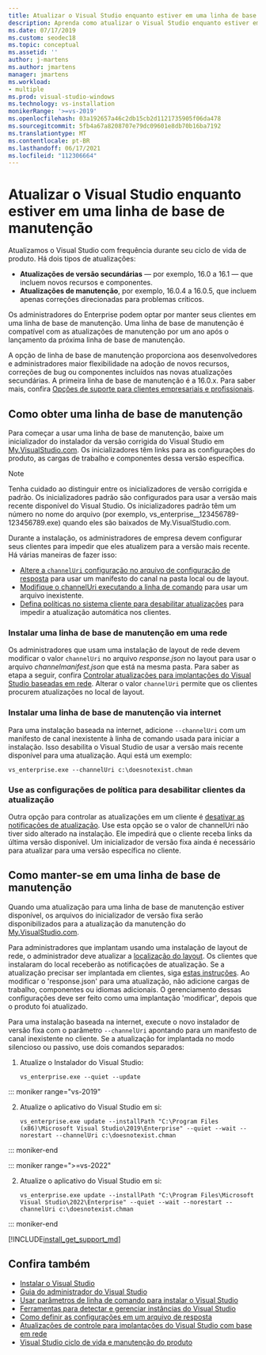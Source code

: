 ```yaml
---
title: Atualizar o Visual Studio enquanto estiver em uma linha de base de manutenção
description: Aprenda como atualizar o Visual Studio enquanto estiver em uma linha de base de manutenção.
ms.date: 07/17/2019
ms.custom: seodec18
ms.topic: conceptual
ms.assetid: ''
author: j-martens
ms.author: jmartens
manager: jmartens
ms.workload:
- multiple
ms.prod: visual-studio-windows
ms.technology: vs-installation
monikerRange: '>=vs-2019'
ms.openlocfilehash: 03a192657a46c2db15cb2d1121735905f06da478
ms.sourcegitcommit: 5fb4a67a8208707e79dc09601e8db70b16ba7192
ms.translationtype: MT
ms.contentlocale: pt-BR
ms.lasthandoff: 06/17/2021
ms.locfileid: "112306664"
---
```

# <a name="update-visual-studio-while-on-a-servicing-baseline"></a>Atualizar o Visual Studio enquanto estiver em uma linha de base de manutenção

Atualizamos o Visual Studio com frequência durante seu ciclo de vida de produto. Há dois tipos de atualizações:

* **Atualizações de versão secundárias** &mdash; por exemplo, 16.0 a 16.1 &mdash; que incluem novos recursos e componentes.  
* **Atualizações de manutenção**, por exemplo, 16.0.4 a 16.0.5, que incluem apenas correções direcionadas para problemas críticos.

Os administradores do Enterprise podem optar por manter seus clientes em uma linha de base de manutenção. Uma linha de base de manutenção é compatível com as atualizações de manutenção por um ano após o lançamento da próxima linha de base de manutenção.

A opção de linha de base de manutenção proporciona aos desenvolvedores e administradores maior flexibilidade na adoção de novos recursos, correções de bug ou componentes incluídos nas novas atualizações secundárias. A primeira linha de base de manutenção é a 16.0.x. Para saber mais, confira [Opções de suporte para clientes empresariais e profissionais](/visualstudio/releases/2019/servicing#support-options-for-enterprise-and-professional-customers).

## <a name="how-to-get-onto-a-servicing-baseline"></a>Como obter uma linha de base de manutenção

Para começar a usar uma linha de base de manutenção, baixe um inicializador do instalador da versão corrigida do Visual Studio em [My.VisualStudio.com](https://my.visualstudio.com/Downloads?q=visual%20studio%202019%20version%2016.0). Os inicializadores têm links para as configurações do produto, as cargas de trabalho e componentes dessa versão específica.

> [!NOTE]
> Tenha cuidado ao distinguir entre os inicializadores de versão corrigida e padrão. Os inicializadores padrão são configurados para usar a versão mais recente disponível do Visual Studio. Os inicializadores padrão têm um número no nome do arquivo (por exemplo, vs_enterprise__123456789-123456789.exe) quando eles são baixados de My.VisualStudio.com.

Durante a instalação, os administradores de empresa devem configurar seus clientes para impedir que eles atualizem para a versão mais recente. Há várias maneiras de fazer isso:
- [Altere a `channelUri` configuração no arquivo de configuração de resposta](update-servicing-baseline.md#install-a-servicing-baseline-on-a-network) para usar um manifesto do canal na pasta local ou de layout.
- [Modifique o channelUri executando a linha de comando](update-servicing-baseline.md#install-a-servicing-baseline-via-the-internet) para usar um arquivo inexistente.
- [Defina políticas no sistema cliente para desabilitar atualizações](update-servicing-baseline.md#use-policy-settings-to-disable-clients-from-updating) para impedir a atualização automática nos clientes.

### <a name="install-a-servicing-baseline-on-a-network"></a>Instalar uma linha de base de manutenção em uma rede

Os administradores que usam uma instalação de layout de rede devem modificar o valor `channelUri` no arquivo *response.json* no layout para usar o arquivo *channelmanifest.json* que está na mesma pasta. Para saber as etapa a seguir, confira [Controlar atualizações para implantações do Visual Studio baseadas em rede](controlling-updates-to-visual-studio-deployments.md). Alterar o valor `channelUri` permite que os clientes procurem atualizações no local de layout.

### <a name="install-a-servicing-baseline-via-the-internet"></a>Instalar uma linha de base de manutenção via internet

Para uma instalação baseada na internet, adicione `--channelUri` com um manifesto de canal inexistente à linha de comando usada para iniciar a instalação. Isso desabilita o Visual Studio de usar a versão mais recente disponível para uma atualização. Aqui está um exemplo:

```shell
vs_enterprise.exe --channelUri c:\doesnotexist.chman
```

### <a name="use-policy-settings-to-disable-clients-from-updating"></a>Use as configurações de política para desabilitar clientes da atualização

Outra opção para controlar as atualizações em um cliente é [desativar as notificações de atualização](controlling-updates-to-visual-studio-deployments.md). Use esta opção se o valor de channelUri não tiver sido alterado na instalação. Ele impedirá que o cliente receba links da última versão disponível. Um inicializador de versão fixa ainda é necessário para atualizar para uma versão específica no cliente.

## <a name="how-to-stay-on-a-servicing-baseline"></a>Como manter-se em uma linha de base de manutenção

Quando uma atualização para uma linha de base de manutenção estiver disponível, os arquivos do inicializador de versão fixa serão disponibilizados para a atualização da manutenção do [My.VisualStudio.com](https://my.visualstudio.com/Downloads?q=visual%20studio%202019%20version%2016.0).

Para administradores que implantam usando uma instalação de layout de rede, o administrador deve atualizar a [localização do layout](update-a-network-installation-of-visual-studio.md). Os clientes que instalaram do local receberão as notificações de atualização. Se a atualização precisar ser implantada em clientes, siga [estas instruções](update-a-network-installation-of-visual-studio.md#deploy-an-update-to-client-machines). Ao modificar o 'response.json' para uma atualização, não adicione cargas de trabalho, componentes ou idiomas adicionais. O gerenciamento dessas configurações deve ser feito como uma implantação 'modificar', depois que o produto foi atualizado.

Para uma instalação baseada na internet, execute o novo instalador de versão fixa com o parâmetro `--channelUri` apontando para um manifesto de canal inexistente no cliente. Se a atualização for implantada no modo silencioso ou passivo, use dois comandos separados:

1. Atualize o Instalador do Visual Studio:

    ```shell
    vs_enterprise.exe --quiet --update
    ```

::: moniker range="vs-2019"
 
2. Atualize o aplicativo do Visual Studio em si:
    ```shell
    vs_enterprise.exe update --installPath "C:\Program Files (x86)\Microsoft Visual Studio\2019\Enterprise" --quiet --wait --norestart --channelUri c:\doesnotexist.chman
    ```

::: moniker-end

::: moniker range=">=vs-2022"

2. Atualize o aplicativo do Visual Studio em si:
    ```shell
    vs_enterprise.exe update --installPath "C:\Program Files\Microsoft Visual Studio\2022\Enterprise" --quiet --wait --norestart --channelUri c:\doesnotexist.chman
    ```

::: moniker-end

[!INCLUDE[install_get_support_md](includes/install_get_support_md.md)]

## <a name="see-also"></a>Confira também

* [Instalar o Visual Studio](install-visual-studio.md)
* [Guia do administrador do Visual Studio](visual-studio-administrator-guide.md)
* [Usar parâmetros de linha de comando para instalar o Visual Studio](use-command-line-parameters-to-install-visual-studio.md)
* [Ferramentas para detectar e gerenciar instâncias do Visual Studio](tools-for-managing-visual-studio-instances.md)
* [Como definir as configurações em um arquivo de resposta](automated-installation-with-response-file.md)
* [Atualizações de controle para implantações do Visual Studio com base em rede](controlling-updates-to-visual-studio-deployments.md)
* [Visual Studio ciclo de vida e manutenção do produto](/visualstudio/releases/2019/servicing/)
